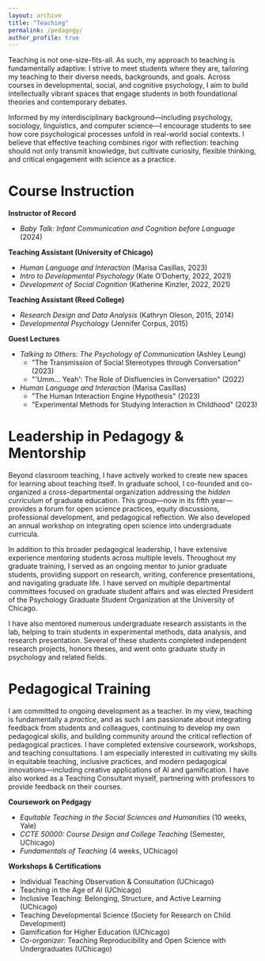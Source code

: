 ```yaml
---
layout: archive
title: "Teaching"
permalink: /pedagogy/
author_profile: true
---
```


Teaching is not one-size-fits-all. As such, my approach to teaching is fundamentally adaptive: I strive to meet students where they are, tailoring my teaching to their diverse needs, backgrounds, and goals. Across courses in developmental, social, and cognitive psychology, I aim to build intellectually vibrant spaces that engage students in both foundational theories and contemporary debates.

Informed by my interdisciplinary background—including psychology, sociology, linguistics, and computer science—I encourage students to see how core psychological processes unfold in real-world social contexts. I believe that effective teaching combines rigor with reflection: teaching should not only transmit knowledge, but cultivate curiosity, flexible thinking, and critical engagement with science as a practice.


# Course Instruction

**Instructor of Record**

- *Baby Talk: Infant Communication and Cognition before Language* (2024)

**Teaching Assistant (University of Chicago)**

- *Human Language and Interaction* (Marisa Casillas, 2023)
- *Intro to Developmental Psychology* (Kate O’Doherty, 2022, 2021)
- *Development of Social Cognition* (Katherine Kinzler, 2022, 2021)

**Teaching Assistant (Reed College)**

- *Research Design and Data Analysis* (Kathryn Oleson, 2015, 2014)
- *Developmental Psychology* (Jennifer Corpus, 2015)

**Guest Lectures**

- *Talking to Others: The Psychology of Communication* (Ashley Leung)
  - "The Transmission of Social Stereotypes through Conversation" (2023)
  - "'Umm… Yeah': The Role of Disfluencies in Conversation" (2022)
- *Human Language and Interaction* (Marisa Casillas)
  - "The Human Interaction Engine Hypothesis" (2023)
  - "Experimental Methods for Studying Interaction in Childhood" (2023)

# Leadership in Pedagogy & Mentorship

Beyond classroom teaching, I have actively worked to create new spaces for learning about teaching itself. In graduate school, I co-founded and co-organized a cross-departmental organization addressing the *hidden curriculum* of graduate education. This group—now in its fifth year—provides a forum for open science practices, equity discussions, professional development, and pedagogical reflection. We also developed an annual workshop on integrating open science into undergraduate curricula.

In addition to this broader pedagogical leadership, I have extensive experience mentoring students across multiple levels. Throughout my graduate training, I served as an ongoing mentor to junior graduate students, providing support on research, writing, conference presentations, and navigating graduate life. I have served on multiple departmental committees focused on graduate student affairs and was elected President of the Psychology Graduate Student Organization at the University of Chicago. 

I have also mentored numerous undergraduate research assistants in the lab, helping to train students in experimental methods, data analysis, and research presentation. Several of these students completed independent research projects, honors theses, and went onto graduate study in psychology and related fields.

# Pedagogical Training

I am committed to ongoing development as a teacher. In my view, teaching is fundamentally a *practice*, and as such I am passionate about integrating feedback from students and colleagues, continuing to develop my own pedagogical skills, and building community around the critical reflection of pedagogical practices. I have completed extensive coursework, workshops, and teaching consultations. I am especially interested in cultivating my skills in equitable teaching, inclusive practices, and modern pedagogical innovations—including creative applications of AI and gamification. I have also worked as a Teaching Consultant myself, partnering with professors to provide feedback on their courses.

**Coursework on Pedgagy**

- *Equitable Teaching in the Social Sciences and Humanities* (10 weeks, Yale)
- *CCTE 50000: Course Design and College Teaching* (Semester, UChicago)
- *Fundamentals of Teaching* (4 weeks, UChicago)

**Workshops & Certifications**

- Individual Teaching Observation & Consultation (UChicago)
- Teaching in the Age of AI (UChicago)
- Inclusive Teaching: Belonging, Structure, and Active Learning (UChicago)
- Teaching Developmental Science (Society for Research on Child Development)
- Gamification for Higher Education (UChicago)
- *Co-organizer:* Teaching Reproducibility and Open Science with Undergraduates (UChicago)




